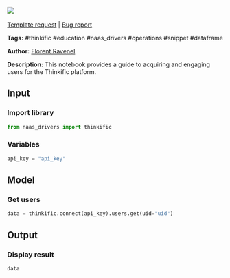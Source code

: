 <a href="https://app.naas.ai/user-redirect/naas/downloader?url=https://raw.githubusercontent.com/jupyter-naas/awesome-notebooks/master/Thinkific/Thinkific_Get_users.ipynb" target="_parent"><img src="https://naasai-public.s3.eu-west-3.amazonaws.com/open_in_naas.svg"/></a><br><br><a href="https://github.com/jupyter-naas/awesome-notebooks/issues/new?assignees=&labels=&template=template-request.md&title=Tool+-+Action+of+the+notebook+">Template request</a> | <a href="https://github.com/jupyter-naas/awesome-notebooks/issues/new?assignees=&labels=bug&template=bug_report.md&title=Thinkific+-+Get+users:+Error+short+description">Bug report</a>

**Tags:** #thinkific #education #naas_drivers #operations #snippet #dataframe

**Author:** [Florent Ravenel](https://www.linkedin.com/in/florent-ravenel/)

**Description:** This notebook provides a guide to acquiring and engaging users for the Thinkific platform.

## Input

### Import library


```python
from naas_drivers import thinkific
```

### Variables


```python
api_key = "api_key"
```

## Model

### Get users


```python
data = thinkific.connect(api_key).users.get(uid="uid")
```

## Output

### Display result


```python
data
```
